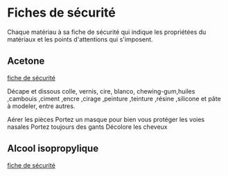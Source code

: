 # Fiches de sécurité

Chaque matériau à sa fiche de sécurité qui indique les propriétées du matériaux et les points d'attentions qui s'imposent.

## Acetone

[fiche de sécurité](../assets/fds%20ac%C3%A9tone.pdf)


Décape et dissous colle,  vernis,  cire,  blanco, chewing-gum,huiles ,cambouis ,ciment ,encre ,cirage ,peinture ,teinture ,résine ,silicone et pâte à modeler, entre autres.


Aérer les pièces
Portez un masque pour bien vous protéger les voies nasales
Portez toujours des gants
Décolore les cheveux

## Alcool isopropylique

[fiche de sécurité](../assets/FDS%20alcool%20iso.pdf)



